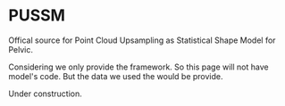 # PUSSM

Offical source for Point Cloud Upsampling as Statistical Shape Model for Pelvic.

Considering we only provide the framework. So this page will not have model's code. But the data we used the would be provide.

Under construction.
